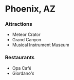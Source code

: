 # Phoenix, AZ

### Attractions

- Meteor Crator
- Grand Canyon
- Musical Instrument Museum

### Restaurants

- Opa Café
- Giordano's
